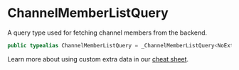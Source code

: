 # ChannelMemberListQuery

A query type used for fetching channel members from the backend.

``` swift
public typealias ChannelMemberListQuery = _ChannelMemberListQuery<NoExtraData>
```

> 

Learn more about using custom extra data in our [cheat sheet](https://github.com/GetStream/stream-chat-swift/wiki/Cheat-Sheet#working-with-extra-data).
